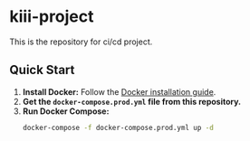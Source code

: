 # kiii-project

This is the repository for ci/cd project.

## Quick Start

1. **Install Docker:** Follow the [Docker installation guide](https://docs.docker.com/get-docker/).
2. **Get the `docker-compose.prod.yml` file from this repository.**
3. **Run Docker Compose:**
    ```sh
    docker-compose -f docker-compose.prod.yml up -d
    ```
